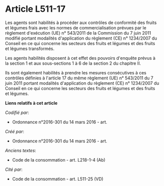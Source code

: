 # Article L511-17

Les agents sont habilités à procéder aux contrôles de conformité des fruits et légumes frais avec les normes de
commercialisation prévues par le règlement d'exécution (UE) n° 543/2011 de la Commission du 7 juin 2011 modifié portant
modalités d'application du règlement (CE) n° 1234/2007 du Conseil en ce qui concerne les secteurs des fruits et légumes et
des fruits et légumes transformés.

Les agents habilités disposent à cet effet des pouvoirs d'enquête prévus à la section 1 et aux sous-sections 1 à 6 de la
section 2 du chapitre II.

Ils sont également habilités à prendre les mesures consécutives à ces contrôles définies à l'article 17 du même règlement
(UE) n° 543/2011 du 7 juin 2011 portant modalités d'application du règlement (CE) n° 1234/2007 du Conseil en ce qui concerne
les secteurs des fruits et légumes et des fruits et légumes.

**Liens relatifs à cet article**

_Codifié par_:

  - Ordonnance n°2016-301 du 14 mars 2016 - art.

_Créé par_:

  - Ordonnance n°2016-301 du 14 mars 2016 - art.

_Anciens textes_:

  - Code de la consommation - art. L218-1-4 (Ab)

_Cité par_:

  - Code de la consommation - art. L511-25 (VD)
